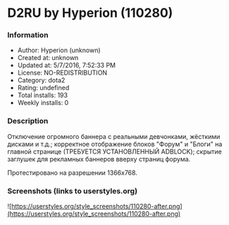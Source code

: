 # D2RU by Hyperion (110280)

### Information
- Author: Hyperion (unknown)
- Created at: unknown
- Updated at: 5/7/2016, 7:52:33 PM
- License: NO-REDISTRIBUTION
- Category: dota2
- Rating: undefined
- Total installs: 193
- Weekly installs: 0


### Description
Отключение огромного баннера с реальными девчонками, жёсткими дисками и т.д.; корректное отображение блоков "Форум" и "Блоги" на главной странице (ТРЕБУЕТСЯ УСТАНОВЛЕННЫЙ ADBLOCK); скрытие заглушек для рекламных баннеров вверху страниц форума.

Протестировано на разрешении 1366x768.


### Screenshots (links to userstyles.org)
![https://userstyles.org/style_screenshots/110280-after.png](https://userstyles.org/style_screenshots/110280-after.png)


